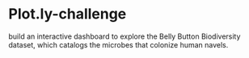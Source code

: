 # Plot.ly-challenge
build an interactive dashboard to explore the Belly Button Biodiversity dataset, which catalogs the microbes that colonize human navels.
